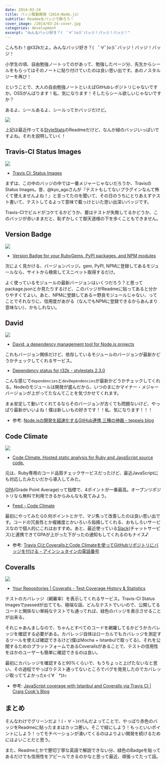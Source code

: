 ```yaml
---
date: 2014-03-24
title: バッジ駆動開発（2014:Node.js）
subtitle: Readmeをバッジで飾ろう！
cover_image: /2014/03-24-cover.jpg
categories: development
excerpt: "みんなバッジ好き？(　ﾟ∀ﾟ)o彡ﾟバッジ！バッジ！バッジ！"
---
```


こんちわ！@t32kだよ。みんなバッジ好き？(　ﾟ∀ﾟ)o彡ﾟバッジ！バッジ！バッジ！

小学生の頃、自由勉強ノートってのがあって、勉強したページ分、先生からシールをもらってはそのノートに貼り付けていたのは良い思い出です。あのノスタルジーを再び！

ということで、大人の自由勉強ノートといえばGitHubレポジトリじゃないですか。OSSがんばります！私、気になります！そしたらシール欲しいじゃないですか？

あるよ、シールあるよ、シールってかバッジだけど。

[![](/mol/images/2014/03-24-fig01.png)](https://github.com/t32k/stylestats)

上記は最近作ってる[StyleStats](https://github.com/t32k/stylestats)のReadmeだけど、なんか緑のバッジいっぱいですよね。それを説明していく！

## Travis-CI Status Images

![](/mol/images/2014/03-24-fig02.png)

+ [Travis CI: Status Images](http://docs.travis-ci.com/user/status-images/)

まずは、この中のバッジの中では一番メジャーじゃないだろうか、Travisの Status Images。昔、@kyo_agoさんが『テストもしてないプラグインなんて怖くて使えませんよね！』と言ってたのを聞いて、その日のうちにとりあえずテスト書いて、テストしてるよって意味で載っけといた思い出深いバッジです。

Travis-CIでビルドがコケてるかどうか、要はテストが失敗してるかどうか、このバッジが赤いままだと、恥ずかしくて御天道様の下を歩くこともできません。

## Version Badge

![](/mol/images/2014/03-24-fig03.png)

+ [Version Badge for your RubyGems, PyPI packages, and NPM modules](http://badge.fury.io/for/js/stylestats)

次によく見かける、バージョンバッジ。gem, PyPI, NPMに登録してあるモジュールなら、サイトから検索してスニペット取得するだけ。

よく使っているモジュールの最新バージョンはいくつだろう？と思ってpackage.jsonとか見たりするけど、このバッジがReadmeに貼ってあると分かりやすくてよい。あと、NPMに登録してある＝野良モジュールじゃない、ってことでそれなりに、信用度があがる（なんでもNPMに登録できるからあんまり意味ない）、かもしれない。

## David

![](/mol/images/2014/03-24-fig04.jpg)

+ [David, a dependency management tool for Node.js projects](https://david-dm.org/)

これもバージョン関係だけど、依存しているモジュールのバージョンが最新かどうかチェックしてくれるサービス。

+ [Dependency status for t32k - stylestats 2.3.0](https://david-dm.org/t32k/stylestats#info=dependencies&view=table)

こんな感じで`dependencies`と`devDependencies`が最新かどうかチェックしてくれる。Nodeのモジュールは開発が盛んだから、いつのまにかマイナー・メジャーバージョンが上がってたなんてことを気づかせてくれます。

まぁ安定して動いてくれてるならそのバージョンが古くても問題ないけど、やっぱり最新がいいよね！僕は新しいもの好きです！！私、気になります！！！

+ 参考: [Node.jsの開発を超速化するGitHub連携 三種の神器 - teppeis blog](http://teppeis.hatenablog.com/entry/2013/12/node-github)

## Code Climate

![](/mol/images/2014/03-24-fig05.jpg)

+ [Code Climate. Hosted static analysis for Ruby and JavaScript source code.](https://codeclimate.com/)

元は、Ruby専用のコード品質チェックサービスだったけど、最近JavaScriptにも対応したみたいだから導入してみた。

[GPA](http://ja.wikipedia.org/wiki/GPA)(Grade Point Average)って指標で、4ポイントが一番最高。オープンリポジトリなら無料で利用できるからみんなも見てみよう。

+ [Feed - Code Climate](https://codeclimate.com/github/t32k/stylestats)

最初にやってみたら0.何ポイントとかで、マジ焦って改善したのは良い思い出です。コードの冗長性とか複雑度とかいろいろ指摘してくれる、おもしろいサービスなので個人的にこれはおすすめ。あと、最近使っている[Slack](https://slack.com/)(チャットサービス)と連携できてGPAが上がった下がったの通知もしてくれるのもナイス♪

+ 参考: [Travis CIとCoverallsとCode Climateを使ってGitHubリポジトリにバッジを付ける - アインシュタインの電話番号](http://blog.ruedap.com/2013/09/02/travis-ci-coveralls-code-climate-github-badge)

## Coveralls

![](/mol/images/2014/03-24-fig06.png)

+ [Your Repositories | Coveralls - Test Coverage History & Statistics](http://coveralls.io/)

テストのカバレッジ（網羅率）を表示してくれるサービス。Travis-CI Status Imagesでpassedが出てても、極端な話、どんなテストでいいので、公開してるコードと関係ない単純なテストでも通ってれば、緑色のバッジを表示させることが出来る。

それじゃあんましなので、ちゃんとすべてのコードを網羅してるかどうかカバレッジを確認する必要がある。カバレッジ自体はローカルでもカバレッジを測定するツールを使えば確認できるけど(僕はMocha + Istanbulで取ってる)、それを公開するためのプラットフォームであるCoverallsがあることで、テストの信用性をほかのユーザーも簡単に確認できるのは良い。

最初にカバレッジを確認すると90%くらいで、もうちょっと上げたないなと思い、その過程でやっぱりテスト通ってないところでバグを発見したのでカバレッジ取っててよかったε-(´∀｀*)ﾎｯ

+ 参考: [JavaScript coverage with Istanbul and Coveralls via Travis CI | Craig Cook's Blog](http://boycook.wordpress.com/2013/09/17/javascript-coverage-with-istanbul-and-coveralls-via-travis-ci/)

## まとめ

そんなわけでグリーンだよ！(・∀・)ｲｲ!!んだよってことで、やっぱり赤色のバッジをReadmeに貼ったままはカッコ悪い。そこで緑にしよう！もっといいポイントにしよう！ってモチベーションが湧いてくるのはよりよい開発を続けるためにはよいことだと思う。

また、Readmeとかで懇切丁寧な英語で解説できない分、緑色のBadgeを貼ってあるだけでも信用性をアピールできるのかなと思って最近、頑張ってたって話。
